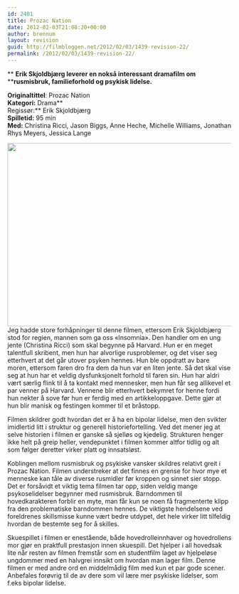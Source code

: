 ```yaml
---
id: 2401
title: Prozac Nation
date: 2012-02-03T21:08:20+00:00
author: brennum
layout: revision
guid: http://filmbloggen.net/2012/02/03/1439-revision-22/
permalink: /2012/02/03/1439-revision-22/
---
```

** **Erik Skjoldbjærg leverer en nokså interessant dramafilm om** ****rusmisbruk, familieforhold og psykisk lidelse.**

**Originaltittel**: Prozac Nation  
**Kategori:** Drama**  
Regissør:** Erik Skjoldbjærg  
**Spilletid:** 95 min  
**Med:** Christina Ricci, Jason Biggs, Anne Heche, Michelle Williams, Jonathan Rhys Meyers, Jessica Lange

<a href="http://filmbloggen.net/2011/10/14/prozac-nation/attachment/1/" rel="attachment wp-att-1467"><img class="alignnone size-large wp-image-1467" src="http://filmbloggen.net/wp-content/uploads//2011/10/1-620x412.jpg" alt="" width="620" height="412" /></a>  
Jeg hadde store forhåpninger til denne filmen, ettersom Erik Skjoldbjærg stod for regien, mannen som ga oss &laquo;Insomnia&raquo;. Den handler om en ung jente (Christina Ricci) som skal begynne på Harvard. Hun er en meget talentfull skribent, men hun har alvorlige rusproblemer, og det viser seg etterhvert at det går utover psyken hennes. Hun ble oppdratt av bare moren, ettersom faren dro fra dem da hun var en liten jente. Så det skal vise seg at hun har et veldig dysfunksjonelt forhold til faren sin. Hun har aldri vært særlig flink til å ta kontakt med mennesker, men hun får seg allikevel et par venner på Harvard. Vennene blir etterhvert bekymret for henne fordi hun nekter å sove før hun er ferdig med en artikkeloppgave. Dette gjør at hun blir manisk og festingen kommer til et bråstopp.

Filmen skildrer godt hvordan det er å ha en bipolar lidelse, men den svikter imidlertid litt i struktur og generell historiefortelling. Ved det mener jeg at selve historien i filmen er ganske så sjelløs og kjedelig. Strukturen henger ikke helt på greip heller, vendepunktet i filmen kommer altfor tidlig og alt som følger deretter virker platt og innsatsløst.

Koblingen mellom rusmisbruk og psykiske vansker skildres relativt greit i Prozac Nation. Filmen understreker at det finnes en grense for hvor mye et menneske kan tåle av diverse rusmidler før kroppen og sinnet sier stopp. Det er forsåvidt et viktig tema filmen tar opp, siden veldig mange psykoselidelser begynner med rusmisbruk. Barndommen til hovedkarakteren forblir en myte, man får kun se noen få fragmenterte klipp fra den problematiske barndommen hennes. De viktigste hendelsene ved foreldrenes skillsmisse kunne vært bedre utdypet, det hele virker litt tilfeldig hvordan de bestemte seg for å skilles.

Skuespillet i filmen er enestående, både hovedrolleinnhaver og hovedrollens mor gjør en praktfull prestasjon innen skuespill. Det hjelper i all hovedsak lite når resten av filmen fremstår som en studentfilm laget av hjelpeløse ungdommer med en halvgrei innsikt om hvordan man lager film. Denne filmen er med andre ord en middelmådig film med kun et par gode scener. Anbefales forøvrig til de av dere som vil lære mer psykiske lidelser, som f.eks bipolar lidelse.